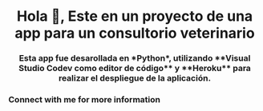 <h1 align="center">Hola 👋, Este en un proyecto de una app para un consultorio veterinario</h1>
<h3 align="center">Esta app fue desarollada en *Python*, utilizando **Visual Studio Codev como editor de código** y **Heroku** para realizar el despliegue de la aplicación.</h3>

<h3 align="left">Connect with me for more information</h3>
<p align="left">
</p>

